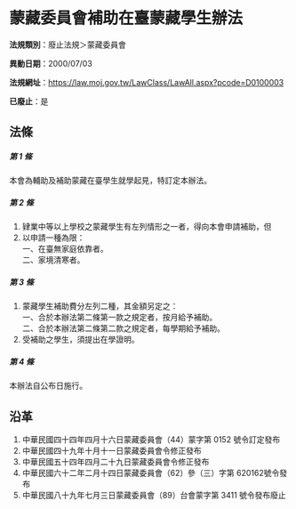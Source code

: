 # 蒙藏委員會補助在臺蒙藏學生辦法

**法規類別**：廢止法規＞蒙藏委員會

**異動日期**：2000/07/03  

**法規網址**：https://law.moj.gov.tw/LawClass/LawAll.aspx?pcode=D0100003

**已廢止**：是



## 法條
##### 第 1 條
本會為輔助及補助蒙藏在臺學生就學起見，特訂定本辦法。

##### 第 2 條
1. 肄業中等以上學校之蒙藏學生有左列情形之一者，得向本會申請補助，但
1. 以申請一種為限：  
一、在臺無家庭依靠者。  
二、家境清寒者。

##### 第 3 條
1. 蒙藏學生補助費分左列二種，其金額另定之：  
一、合於本辦法第二條第一款之規定者，按月給予補助。  
二、合於本辦法第二條第二款之規定者，每學期給予補助。
1. 受補助之學生，須提出在學證明。

##### 第 4 條
本辦法自公布日施行。

## 沿革
1. 中華民國四十四年四月十六日蒙藏委員會（44）蒙字第 0152 號令訂定發布
1. 中華民國四十九年十月十一日蒙藏委員會令修正發布
1. 中華民國五十四年四月二十九日蒙藏委員會令修正發布
1. 中華民國六十二年二月十四日蒙藏委員會（62）參（三）字第 620162號令發布
1. 中華民國八十九年七月三日蒙藏委員會（89）台會蒙字第 3411 號令發布廢止
